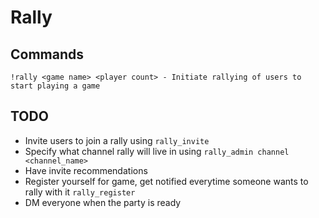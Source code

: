 # Rally
## Commands
```
!rally <game name> <player count> - Initiate rallying of users to start playing a game
```
## TODO
* Invite users to join a rally using `rally_invite`
* Specify what channel rally will live in using `rally_admin channel <channel_name>`
* Have invite recommendations
* Register yourself for game, get notified everytime someone wants to rally with it `rally_register`
* DM everyone when the party is ready